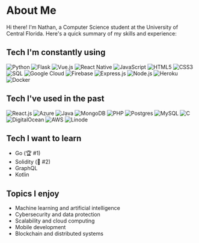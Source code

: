 # About Me

Hi there! I'm Nathan, a Computer Science student at the University of Central Florida. Here's a quick summary of my skills and experience:

## Tech I'm constantly using
![Python](https://img.shields.io/badge/-Python-%233776AB?style=flat-square&logo=python&logoColor=ffffff)
![Flask](https://img.shields.io/badge/-Flask-%23000000?style=flat-square&logo=flask&logoColor=ffffff)
![Vue.js](https://img.shields.io/badge/-Vue.js-%2341B883?style=flat-square&logo=vue.js&logoColor=ffffff)
![React Native](https://img.shields.io/badge/-React-%2361DAFB?style=flat-square&logo=react&logoColor=ffffff)
![JavaScript](https://img.shields.io/badge/-JavaScript-%23F7DF1E?style=flat-square&logo=javascript&logoColor=ffffff)
![HTML5](https://img.shields.io/badge/-HTML5-%23E44D27?style=flat-square&logo=html5&logoColor=ffffff)
![CSS3](https://img.shields.io/badge/-CSS3-%231572B6?style=flat-square&logo=css3&logoColor=ffffff)
![SQL](https://img.shields.io/badge/-SQL-%23FCD934?style=flat-square&logo=mysql&logoColor=ffffff)
![Google Cloud](https://img.shields.io/badge/-Google%20Cloud-%234285F4?style=flat-square&logo=google-cloud&logoColor=ffffff)
![Firebase](https://img.shields.io/badge/-Firebase-%234C7FF0?style=flat-square&logo=firebase&logoColor=ffffff)
![Express.js](https://img.shields.io/badge/-Express.js-%23000000?style=flat-square&logo=node.js&logoColor=ffffff)
![Node.js](https://img.shields.io/badge/-Node.js-%23339933?style=flat-square&logo=node.js&logoColor=ffffff)
![Heroku](https://img.shields.io/badge/-Heroku-%23430098?style=flat-square&logo=heroku&logoColor=ffffff)
![Docker](https://img.shields.io/badge/-Docker-%232496ED?style=flat-square&logo=docker&logoColor=ffffff)

## Tech I've used in the past
![React.js](https://img.shields.io/badge/-React-%2361DAFB?style=flat-square&logo=react&logoColor=ffffff)
![Azure](https://img.shields.io/badge/-Azure-%237F00FF?style=flat-square&logo=microsoft-azure&logoColor=ffffff)
![Java](https://img.shields.io/badge/-Java-%23ED8B00?style=flat-square&logo=java&logoColor=ffffff)
![MongoDB](https://img.shields.io/badge/-MongoDB-%2347A248?style=flat-square&logo=mongodb&logoColor=ffffff)
![PHP](https://img.shields.io/badge/-PHP-%23777BB4?style=flat-square&logo=php&logoColor=ffffff)
![Postgres](https://img.shields.io/badge/-Postgres-%23336791?style=flat-square&logo=postgresql&logoColor=ffffff)
![MySQL](https://img.shields.io/badge/-MySQL-%23FCD934?style=flat-square&logo=mysql&logoColor=ffffff)
![C](https://img.shields.io/badge/-C-%23555555?style=flat-square&logo=c&logoColor=ffffff)
![DigitalOcean](https://img.shields.io/badge/-DigitalOcean-%230080FF?style=flat-square&logo=digitalocean&logoColor=ffffff)
![AWS](https://img.shields.io/badge/-AWS-%232C72C7?style=flat-square&logo=amazon-aws&logoColor=ffffff)
![Linode](https://img.shields.io/badge/-Linode-%2300AEEF?style=flat-square&logo=linode&logoColor=ffffff)

## Tech I want to learn
- Go (🏆 #1)
- Solidity (🥈 #2)
- GraphQL
- Kotlin

## Topics I enjoy
- Machine learning and artificial intelligence
- Cybersecurity and data protection
- Scalability and cloud computing
- Mobile development
- Blockchain and distributed systems
